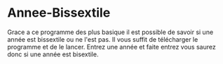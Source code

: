 # Annee-Bissextile
Grace a ce programme des plus basique il est possible de savoir si une année est bissextile ou ne l'est pas.
Il vous suffit de télécharger le programme et de le lancer.
Entrez une année et faite entrez vous saurez donc si une année est bisextile.
